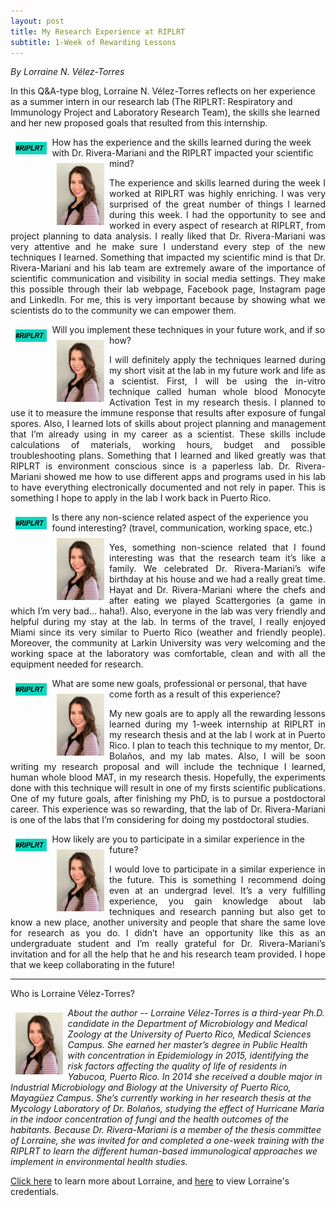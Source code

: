 ```yaml
---
layout: post
title: My Research Experience at RIPLRT 
subtitle: 1-Week of Rewarding Lessons
---
```


*By Lorraine N. Vélez-Torres*

In this Q&A-type blog, Lorraine N. Vélez-Torres reflects on her experience as a summer intern in our research lab (The RIPLRT: Respiratory and Immunology Project and Laboratory Research Team), the skills she learned and her new proposed goals that resulted from this internship. 

<img src="/img/RIPLRT.png" alt="RIPLRT" align="left" style="width: 10%; height: 10%; margin:8px">
How has the experience and the skills learned during the week with Dr. Rivera-Mariani and the RIPLRT impacted your scientific mind?

<img src="/img/Lorraine.jpeg" alt="Lorraine N. Vélez-Torres" align="left" style="width: 15%; height: 15%; margin:8px">
<div style="text-align:justify"><p>The experience and skills learned during the week I worked at RIPLRT was highly enriching. I was very surprised of the great number of things I learned during this week. I had the opportunity to see and worked in every aspect of research at RIPLRT, from project planning to data analysis. I really liked that Dr. Rivera-Mariani was very attentive and he make sure I understand every step of the new techniques I learned. Something that impacted my scientific mind is that Dr. Rivera-Mariani and his lab team are extremely aware of the importance of scientific communication and visibility in social media settings. They make this possible through their lab webpage, Facebook page, Instagram page and LinkedIn. For me, this is very important because by showing what we scientists do to the community we can empower them.</p></div>  

<img src="/img/RIPLRT.png" alt="RIPLRT" align="left" style="width: 10%; height: 10%; margin:8px">
Will you implement these techniques in your future work, and if so how?

<img src="/img/Lorraine.jpeg" alt="Lorraine N. Vélez-Torres" align="left" style="width: 15%; height: 15%; margin:8px">
<div style="text-align:justify"><p>I will definitely apply the techniques learned during my short visit at the lab in my future work and life as a scientist. First, I will be using the in-vitro technique called human whole blood Monocyte Activation Test in my research thesis. I planned to use it to measure the immune response that results after exposure of fungal spores. Also, I learned lots of skills about project planning and management that I’m already using in my career as a scientist. These skills include calculations of materials, working hours, budget and possible troubleshooting plans. Something that I learned and liked greatly was that RIPLRT is environment conscious since is a paperless lab. Dr. Rivera-Mariani showed me how to use different apps and programs used in his lab to have everything electronically documented and not rely in paper. This is something I hope to apply in the lab I work back in Puerto Rico.</p></div> 

<img src="/img/RIPLRT.png" alt="RIPLRT" align="left" style="width: 10%; height: 10%; margin:8px">
Is there any non-science related aspect of the experience you found interesting? (travel, communication, working space, etc.) 

<img src="/img/Lorraine.jpeg" alt="Lorraine N. Vélez-Torres" align="left" style="width: 15%; height: 15%; margin:8px">
<div style="text-align:justify"><p>Yes, something non-science related that I found interesting was that the research team it’s like a family. We celebrated Dr. Rivera-Mariani’s wife birthday at his house and we had a really great time. Hayat and Dr. Rivera-Mariani where the chefs and after eating we played Scattergories (a game in which I’m very bad… haha!). Also, everyone in the lab was very friendly and helpful during my stay at the lab. In terms of the travel, I really enjoyed Miami since its very similar to Puerto Rico (weather and friendly people). Moreover, the community at Larkin University was very welcoming and the working space at the laboratory was comfortable, clean and with all the equipment needed for research.</p></div> 

<img src="/img/RIPLRT.png" alt="RIPLRT" align="left" style="width: 10%; height: 10%; margin:8px">
What are some new goals, professional or personal, that have come forth as a result of this experience?

<img src="/img/Lorraine.jpeg" alt="Lorraine N. Vélez-Torres" align="left" style="width: 15%; height: 15%; margin:8px">
<div style="text-align:justify"><p>My new goals are to apply all the rewarding lessons learned during my 1-week internship at RIPLRT in my research thesis and at the lab I work at in Puerto Rico. I plan to teach this technique to my mentor, Dr. Bolaños, and my lab mates. Also, I will be soon writing my research proposal and will include the technique I learned, human whole blood MAT, in my research thesis. Hopefully, the experiments done with this technique will result in one of my firsts scientific publications. One of my future goals, after finishing my PhD, is to pursue a postdoctoral career. This experience was so rewarding, that the lab of Dr. Rivera-Mariani is one of the labs that I’m considering for doing my postdoctoral studies.</p></div> 

<img src="/img/RIPLRT.png" alt="RIPLRT" align="left" style="width: 10%; height: 10%; margin:8px">
How likely are you to participate in a similar experience in the future?

<img src="/img/Lorraine.jpeg" alt="Lorraine N. Vélez-Torres" align="left" style="width: 15%; height: 15%; margin:8px">
<div style="text-align:justify"><p>I would love to participate in a similar experience in the future. This is something I recommend doing even at an undergrad level. It’s a very fulfilling experience, you gain knowledge about lab techniques and research panning but also get to know a new place, another university and people that share the same love for research as you do. I didn’t have an opportunity like this as an undergraduate student and I’m really grateful for Dr. Rivera-Mariani’s invitation and for all the help that he and his research team provided. I hope that we keep collaborating in the future!</p></div> 

---
Who is Lorraine Vélez-Torres?

<img src="/img/Lorraine.jpeg" alt="Lorraine N. Vélez-Torres" align="left" style="width: 15%; height: 15%; margin:8px">
<p><i>About the author -- Lorraine Vélez-Torres is a third-year Ph.D. candidate in the Department of Microbiology and Medical Zoology at the University of Puerto Rico, Medical Sciences Campus. She earned her master’s degree in Public Health with concentration in Epidemiology in 2015, identifying the risk factors affecting the quality of life of residents in Yabucoa, Puerto Rico. In 2014 she received a double major in Industrial Microbiology and Biology at the University of Puerto Rico, Mayagüez Campus. She’s currently working in her research thesis at the Mycology Laboratory of Dr. Bolaños, studying the effect of Hurricane María in the indoor concentration of fungi and the health outcomes of the habitants. Because Dr. Rivera-Mariani is a member of the thesis committee of Lorraine, she was invited for and completed a one-week training with the RIPLRT to learn the different human-based immunological approaches we implement in environmental health studies.</i></p>

<a href="https://www.riplrt.com/cv/CV_Lorraine_Redacted.pdf" target="_blank">Click here</a> to learn more about Lorraine, and <a href="https://www.riplrt.com/cv/CV_Lorraine_Redacted.pdf" target="_blank">here</a> to view Lorraine's credentials.